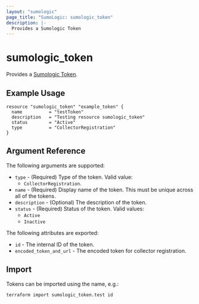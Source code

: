 ```yaml
---
layout: "sumologic"
page_title: "SumoLogic: sumologic_token"
description: |-
  Provides a Sumologic Token
---
```


# sumologic_token
Provides a [Sumologic Token][1].

## Example Usage
```hcl
resource "sumologic_token" "example_token" {
  name          = "testToken"
  description   = "Testing resource sumologic_token"
  status        = "Active"
  type          = "CollectorRegistration"
}
```

## Argument Reference

The following arguments are supported:

  * `type` - (Required) Type of the token. Valid value:
    - `CollectorRegistration`.
  * `name` - (Required) Display name of the token. This must be unique across all of the tokens.
  * `description` - (Optional) The description of the token.
  * `status` - (Required) Status of the token. Valid values:
    - `Active`
    - `Inactive`
  
The following attributes are exported:

  * `id` - The internal ID of the token.
  * `encoded_token_and_url` - The encoded token for collector registration.

## Import
Tokens can be imported using the name, e.g.:

```hcl
terraform import sumologic_token.test id
```

[1]: https://help.sumologic.com/Manage/Security/Installation_Tokens
